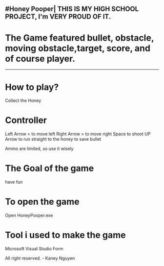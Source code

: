#Honey Pooper| THIS IS MY HIGH SCHOOL PROJECT, I'm VERY PROUD OF IT.
----------------------------------------------------------
# The Game featured bullet, obstacle, moving obstacle,target, score, and of course player.
----------------------------------------------------------
# How to play?
Collect the Honey
# Controller
Left Arrow < to move left
Right Arrow > to move right
Space to shoot
UP Arrow to run straight to the honey to save bullet

Ammo are limited, so use it wisely

# The Goal of the game
have fun

# To open the game
Open HoneyPooper.exe

# Tool i used to make the game

Microsoft Visual Studio Form

All right reserved. - Kaney Nguyen
